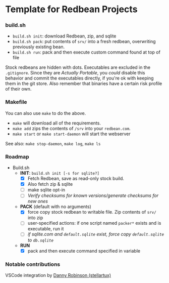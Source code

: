 # Template for Redbean Projects

### build.sh

- `build.sh init`: download Redbean, zip, and sqlite
- `build.sh pack`: put contents of `srv/` into a fresh redbean, overwriting
  previously existing bean.
- `build.sh run`: pack and then execute custom command found at top of file

Stock redbeans are hidden with dots. Executables are excluded in the
`.gitignore`. Since they are *Actually Portable*, you *could* disable this
behavior and commit the executables directly, if you're ok with keeping them in
the git store. Also remember that binaries have a certain risk profile of their
own.

### Makefile

You can also use `make` to do the above.

- `make` will download all of the requirements.
- `make add` zips the contents of `/srv` into your `redbean.com`.
- `make start` or `make start-daemon` will start the webserver

See also: `make stop-daemon`, `make log`, `make ls`

### Roadmap

- Build.sh
  - **INIT**: `build.sh init [-s for sqlite?]`
    - [x] Fetch Redbean, save as read-only stock build.
    - [x] Also fetch zip & sqlite
    - [ ] make sqlite opt-in
    - [ ] *Verify checksums for known versions/generate checksums for new
          ones*
  - **PACK** (default with no arguments)
    - [x] force copy stock redbean to writable file. Zip contents of `srv/`
          into zip
    - [ ] user-specified actions: if one script named `packer*` exists and is
          executable, run it
    - [ ] *if sqlite.com and `default.sqlite` exist, force copy
          `default.sqlite` to `db.sqlite`*
  - **RUN**
    - [x] pack and then execute command specified in variable

### Notable contributions

VSCode integration by [Danny Robinson
(stellartux)](https://github.com/stellartux)
